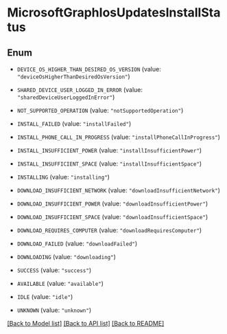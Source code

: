 # MicrosoftGraphIosUpdatesInstallStatus

## Enum


* `DEVICE_OS_HIGHER_THAN_DESIRED_OS_VERSION` (value: `"deviceOsHigherThanDesiredOsVersion"`)

* `SHARED_DEVICE_USER_LOGGED_IN_ERROR` (value: `"sharedDeviceUserLoggedInError"`)

* `NOT_SUPPORTED_OPERATION` (value: `"notSupportedOperation"`)

* `INSTALL_FAILED` (value: `"installFailed"`)

* `INSTALL_PHONE_CALL_IN_PROGRESS` (value: `"installPhoneCallInProgress"`)

* `INSTALL_INSUFFICIENT_POWER` (value: `"installInsufficientPower"`)

* `INSTALL_INSUFFICIENT_SPACE` (value: `"installInsufficientSpace"`)

* `INSTALLING` (value: `"installing"`)

* `DOWNLOAD_INSUFFICIENT_NETWORK` (value: `"downloadInsufficientNetwork"`)

* `DOWNLOAD_INSUFFICIENT_POWER` (value: `"downloadInsufficientPower"`)

* `DOWNLOAD_INSUFFICIENT_SPACE` (value: `"downloadInsufficientSpace"`)

* `DOWNLOAD_REQUIRES_COMPUTER` (value: `"downloadRequiresComputer"`)

* `DOWNLOAD_FAILED` (value: `"downloadFailed"`)

* `DOWNLOADING` (value: `"downloading"`)

* `SUCCESS` (value: `"success"`)

* `AVAILABLE` (value: `"available"`)

* `IDLE` (value: `"idle"`)

* `UNKNOWN` (value: `"unknown"`)


[[Back to Model list]](../README.md#documentation-for-models) [[Back to API list]](../README.md#documentation-for-api-endpoints) [[Back to README]](../README.md)


